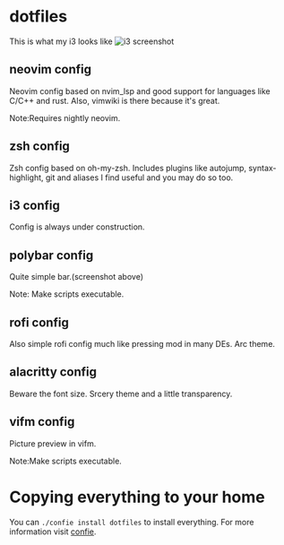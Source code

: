 # dotfiles

This is what my i3 looks like
![i3 screenshot](https://raw.github.com/phantomion/dotfiles/main/i3wm.png)

## neovim config
Neovim config based on nvim_lsp and good support for languages like C/C++ and rust. Also, vimwiki is there because it's great.

Note:Requires nightly neovim.

## zsh config
Zsh config based on oh-my-zsh. Includes plugins like autojump, syntax-highlight, git and aliases I find useful and you may do so too.

## i3 config
Config is always under construction.

## polybar config
Quite simple bar.(screenshot above)

Note: Make scripts executable.

## rofi config
Also simple rofi config much like pressing mod in many DEs. Arc theme.

## alacritty config
Beware the font size. Srcery theme and a little transparency.

## vifm config
Picture preview in vifm.

Note:Make scripts executable.

# Copying everything to your home
You can `./confie install dotfiles` to install everything. For more information visit [confie](https://gitlab.com/langhops/confie).
